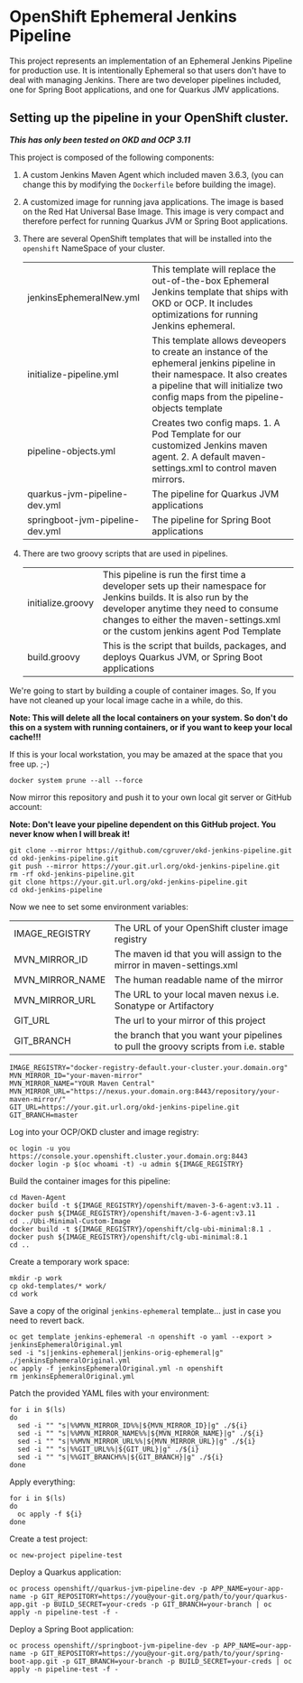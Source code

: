 # OpenShift Ephemeral Jenkins Pipeline

This project represents an implementation of an Ephemeral Jenkins Pipeline for production use.  It is intentionally Ephemeral so that users don't have to deal with managing Jenkins.  There are two developer pipelines included, one for Spring Boot applications, and one for Quarkus JMV applications.

## Setting up the pipeline in your OpenShift cluster.

__*This has only been tested on OKD and OCP 3.11*__

This project is composed of the following components:

1. A custom Jenkins Maven Agent which included maven 3.6.3, (you can change this by modifying the `Dockerfile` before building the image).

1. A customized image for running java applications.  The image is based on the Red Hat Universal Base Image.  This image is very compact and therefore perfect for running Quarkus JVM or Spring Boot applications.

1. There are several OpenShift templates that will be installed into the `openshift` NameSpace of your cluster.

    | | |
    |-|-|
    | jenkinsEphemeralNew.yml | This template will replace the out-of-the-box Ephemeral Jenkins template that ships with OKD or OCP.  It includes optimizations for running Jenkins ephemeral. |
    | initialize-pipeline.yml | This template allows deveopers to create an instance of the ephemeral jenkins pipeline in their namespace.  It also creates a pipeline that will initialize two config maps from the pipeline-objects template |
    | pipeline-objects.yml | Creates two config maps.  1. A Pod Template for our customized Jenkins maven agent.  2. A default maven-settings.xml to control maven mirrors. |
    | quarkus-jvm-pipeline-dev.yml | The pipeline for Quarkus JVM applications |
    | springboot-jvm-pipeline-dev.yml | The pipeline for Spring Boot applications |

1. There are two groovy scripts that are used in pipelines.

    | | |
    |-|-|
    | initialize.groovy | This pipeline is run the first time a developer sets up their namespace for Jenkins builds.  It is also run by the developer anytime they need to consume changes to either the maven-settings.xml or the custom jenkins agent Pod Template |
    | build.groovy | This is the script that builds, packages, and deploys Quarkus JVM, or Spring Boot applications |


We're going to start by building a couple of container images.  So, If you have not cleaned up your local image cache in a while, do this.  

__Note: This will delete all the local containers on your system. So don't do this on a system with running containers, or if you want to keep your local cache!!!__  

If this is your local workstation, you may be amazed at the space that you free up.  ;-)

    docker system prune --all --force

Now mirror this repository and push it to your own local git server or GitHub account:

__Note: Don't leave your pipeline dependent on this GitHub project.  You never know when I will break it!__

    git clone --mirror https://github.com/cgruver/okd-jenkins-pipeline.git
    cd okd-jenkins-pipeline.git
    git push --mirror https://your.git.url.org/okd-jenkins-pipeline.git
    rm -rf okd-jenkins-pipeline.git
    git clone https://your.git.url.org/okd-jenkins-pipeline.git
    cd okd-jenkins-pipeline

Now we nee to set some environment variables:

| | |
|-|-|
| IMAGE_REGISTRY | The URL of your OpenShift cluster image registry |
| MVN_MIRROR_ID | The maven id that you will assign to the mirror in maven-settings.xml |
| MVN_MIRROR_NAME | The human readable name of the mirror |
| MVN_MIRROR_URL | The URL to your local maven nexus i.e. Sonatype or Artifactory |
| GIT_URL | The url to your mirror of this project |
| GIT_BRANCH | the branch that you want your pipelines to pull the groovy scripts from i.e. stable |

    IMAGE_REGISTRY="docker-registry-default.your-cluster.your.domain.org"
    MVN_MIRROR_ID="your-maven-mirror"
    MVN_MIRROR_NAME="YOUR Maven Central"
    MVN_MIRROR_URL="https://nexus.your.domain.org:8443/repository/your-maven-mirror/"
    GIT_URL=https://your.git.url.org/okd-jenkins-pipeline.git
    GIT_BRANCH=master

Log into your OCP/OKD cluster and image registry:

    oc login -u you https://console.your.openshift.cluster.your.domain.org:8443
    docker login -p $(oc whoami -t) -u admin ${IMAGE_REGISTRY}

Build the container images for this pipeline:

    cd Maven-Agent
    docker build -t ${IMAGE_REGISTRY}/openshift/maven-3-6-agent:v3.11 .
    docker push ${IMAGE_REGISTRY}/openshift/maven-3-6-agent:v3.11
    cd ../Ubi-Minimal-Custom-Image
    docker build -t ${IMAGE_REGISTRY}/openshift/clg-ubi-minimal:8.1 .
    docker push ${IMAGE_REGISTRY}/openshift/clg-ubi-minimal:8.1
    cd ..

Create a temporary work space:

    mkdir -p work
    cp okd-templates/* work/
    cd work

Save a copy of the original `jenkins-ephemeral` template...  just in case you need to revert back.

    oc get template jenkins-ephemeral -n openshift -o yaml --export > jenkinsEphemeralOriginal.yml
    sed -i "s|jenkins-ephemeral|jenkins-orig-ephemeral|g" ./jenkinsEphemeralOriginal.yml
    oc apply -f jenkinsEphemeralOriginal.yml -n openshift
    rm jenkinsEphemeralOriginal.yml

Patch the provided YAML files with your environment:

    for i in $(ls)
    do
      sed -i "" "s|%%MVN_MIRROR_ID%%|${MVN_MIRROR_ID}|g" ./${i}
      sed -i "" "s|%%MVN_MIRROR_NAME%%|${MVN_MIRROR_NAME}|g" ./${i}
      sed -i "" "s|%%MVN_MIRROR_URL%%|${MVN_MIRROR_URL}|g" ./${i}
      sed -i "" "s|%%GIT_URL%%|${GIT_URL}|g" ./${i}
      sed -i "" "s|%%GIT_BRANCH%%|${GIT_BRANCH}|g" ./${i}
    done

Apply everything:

    for i in $(ls)
    do
      oc apply -f ${i}
    done

Create a test project:

```
oc new-project pipeline-test
```

Deploy a Quarkus application:

```
oc process openshift//quarkus-jvm-pipeline-dev -p APP_NAME=your-app-name -p GIT_REPOSITORY=https://you@your-git.org/path/to/your/quarkus-app.git -p BUILD_SECRET=your-creds -p GIT_BRANCH=your-branch | oc apply -n pipeline-test -f -
```

Deploy a Spring Boot application:

```
oc process openshift//springboot-jvm-pipeline-dev -p APP_NAME=our-app-name -p GIT_REPOSITORY=https://you@your-git.org/path/to/your/spring-boot-app.git -p GIT_BRANCH=your-branch -p BUILD_SECRET=your-creds | oc apply -n pipeline-test -f -
```
